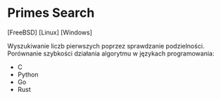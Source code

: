 # Primes Search
[FreeBSD] [Linux] [Windows]

Wyszukiwanie liczb pierwszych poprzez sprawdzanie podzielności.
Porównanie szybkości działania algorytmu w językach programowania:
- C
- Python
- Go
- Rust
